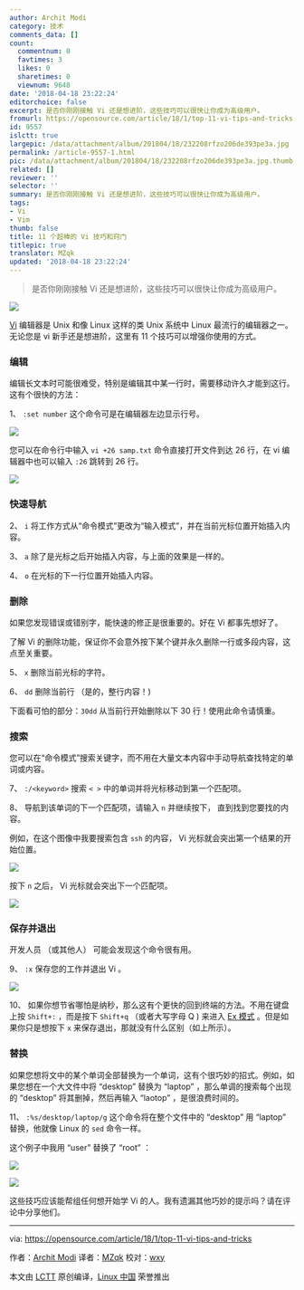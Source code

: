 ```yaml
---
author: Archit Modi
category: 技术
comments_data: []
count:
  commentnum: 0
  favtimes: 3
  likes: 0
  sharetimes: 0
  viewnum: 9648
date: '2018-04-18 23:22:24'
editorchoice: false
excerpt: 是否你刚刚接触 Vi 还是想进阶，这些技巧可以很快让你成为高级用户。
fromurl: https://opensource.com/article/18/1/top-11-vi-tips-and-tricks
id: 9557
islctt: true
largepic: /data/attachment/album/201804/18/232208rfzo206de393pe3a.jpg
permalink: /article-9557-1.html
pic: /data/attachment/album/201804/18/232208rfzo206de393pe3a.jpg.thumb.jpg
related: []
reviewer: ''
selector: ''
summary: 是否你刚刚接触 Vi 还是想进阶，这些技巧可以很快让你成为高级用户。
tags:
- Vi
- Vim
thumb: false
title: 11 个超棒的 Vi 技巧和窍门
titlepic: true
translator: MZqk
updated: '2018-04-18 23:22:24'
---
```



> 
> 是否你刚刚接触 Vi 还是想进阶，这些技巧可以很快让你成为高级用户。
> 
> 
> 


![](/data/attachment/album/201804/18/232208rfzo206de393pe3a.jpg)


[Vi](http://ex-vi.sourceforge.net/) 编辑器是 Unix 和像 Linux 这样的类 Unix 系统中 Linux 最流行的编辑器之一。无论您是 vi 新手还是想进阶，这里有 11 个技巧可以增强你使用的方式。


### 编辑


编辑长文本时可能很难受，特别是编辑其中某一行时，需要移动许久才能到这行。这有个很快的方法：


1、 `:set number` 这个命令可是在编辑器左边显示行号。


![](/data/attachment/album/201804/18/232228z4hh6zhlg0dtty6f.png)


您可以在命令行中输入 `vi +26 samp.txt` 命令直接打开文件到达 26 行，在 vi 编辑器中也可以输入 `:26` 跳转到 26 行。


![](/data/attachment/album/201804/18/232228a90mjdmde66r2bc9.png)


### 快速导航


2、 `i` 将工作方式从“命令模式”更改为“输入模式”，并在当前光标位置开始插入内容。


3、 `a` 除了是光标之后开始插入内容，与上面的效果是一样的。


4、 `o` 在光标的下一行位置开始插入内容。


### 删除


如果您发现错误或错别字，能快速的修正是很重要的。好在 Vi 都事先想好了。


了解 Vi 的删除功能，保证你不会意外按下某个键并永久删除一行或多段内容，这点至关重要。


5、 `x` 删除当前光标的字符。


6、 `dd` 删除当前行 （是的，整行内容！)


下面看可怕的部分：`30dd` 从当前行开始删除以下 30 行！使用此命令请慎重。


### 搜索


您可以在“命令模式”搜索关键字，而不用在大量文本内容中手动导航查找特定的单词或内容。


7、 `:/<keyword>` 搜索 `< >` 中的单词并将光标移动到第一个匹配项。


8、 导航到该单词的下一个匹配项，请输入 `n` 并继续按下， 直到找到您要找的内容。


例如，在这个图像中我要搜索包含 `ssh` 的内容， Vi 光标就会突出第一个结果的开始位置。


![](/data/attachment/album/201804/18/232229ybpiss7ubsvubg5p.png)


按下 `n` 之后， Vi 光标就会突出下一个匹配项。


![](/data/attachment/album/201804/18/232229smdfve99gev68zvv.png)


### 保存并退出


开发人员 （或其他人） 可能会发现这个命令很有用。


9、 `:x` 保存您的工作并退出 Vi 。


![](/data/attachment/album/201804/18/232230b8aika8tt4s6tco4.png)


10、 如果你想节省哪怕是纳秒，那么这有个更快的回到终端的方法。不用在键盘上按 `Shift+:` ，而是按下 `Shift+q` （或者大写字母 Q ) 来进入 [Ex 模式](https://en.wikibooks.org/wiki/Learning_the_vi_Editor/Vim/Modes#Ex-mode) 。但是如果你只是想按下 `x` 来保存退出，那就没有什么区别（如上所示）。


### 替换


如果您想将文中的某个单词全部替换为一个单词，这有个很巧妙的招式。例如，如果您想在一个大文件中将 “desktop” 替换为 “laptop” ，那么单调的搜索每个出现的 “desktop” 将其删掉，然后再输入 “laotop” ，是很浪费时间的。


11、 `:%s/desktop/laptop/g` 这个命令将在整个文件中的 “desktop” 用 “laptop” 替换，他就像 Linux 的 `sed` 命令一样。


这个例子中我用 “user” 替换了 “root” ：


![](/data/attachment/album/201804/18/232231m7cg45g55gqauj5c.png)


![](/data/attachment/album/201804/18/232232btht1st8jsltgwzr.png)


这些技巧应该能帮组任何想开始学 Vi 的人。我有遗漏其他巧妙的提示吗？请在评论中分享他们。




---


via: <https://opensource.com/article/18/1/top-11-vi-tips-and-tricks>


作者：[Archit Modi](https://opensource.com/users/architmodi) 译者：[MZqk](https://github.com/MZqk) 校对：[wxy](https://github.com/wxy)


本文由 [LCTT](https://github.com/LCTT/TranslateProject) 原创编译，[Linux 中国](https://linux.cn/) 荣誉推出